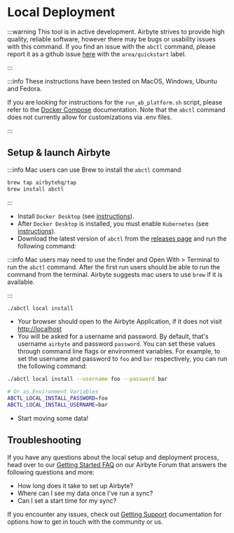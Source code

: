 # Local Deployment

:::warning
This tool is in active development. Airbyte strives to provide high quality, reliable software, however there may be
bugs or usability issues with this command. If you find an issue with the `abctl` command, please report it as a github 
issue [here](https://github.com/airbytehq/airbyte/issues) with the `area/quickstart` label.

:::

:::info
These instructions have been tested on MacOS, Windows, Ubuntu and Fedora.

If you are looking for instructions for the `run_ab_platform.sh` script, please refer to the [Docker Compose](/deploying-airbyte/docker-compose) documentation.
Note that the `abctl` command does not currently allow for customizations via .env files.

:::

## Setup & launch Airbyte

:::info
Mac users can use Brew to install the `abctl` command

```bash
brew tap airbytehq/tap
brew install abctl 
```

:::

- Install `Docker Desktop`  \(see [instructions](https://docs.docker.com/desktop/install/mac-install/)\).
- After `Docker Desktop` is installed, you must enable `Kubernetes` \(see [instructions](https://docs.docker.com/desktop/kubernetes/)\).
- Download the latest version of `abctl` from the [releases page](https://github.com/airbytehq/abctl/releases) and run the following command:

:::info
Mac users may need to use the finder and Open With > Terminal to run the `abctl` command. After the first run
users should be able to run the command from the terminal. Airbyte suggests mac users to use `brew` if it is available.

:::


```bash
./abctl local install
```

- Your browser should open to the Airbyte Application, if it does not visit [http://localhost](http://localhost)
- You will be asked for a username and password. By default, that's username `airbyte` and password `password`. You can set these values through command line flags or environment variables. For example, to set the username and password to `foo` and `bar` respectively, you can run the following command:

```bash
./abctl local install --username foo --password bar

# Or as Environment Variables
ABCTL_LOCAL_INSTALL_PASSWORD=foo
ABCTL_LOCAL_INSTALL_USERNAME=bar
```

- Start moving some data!

## Troubleshooting
If you have any questions about the local setup and deployment process, head over to our [Getting Started FAQ](https://github.com/airbytehq/airbyte/discussions/categories/questions) on our Airbyte Forum that answers the following questions and more:

- How long does it take to set up Airbyte?
- Where can I see my data once I've run a sync?
- Can I set a start time for my sync?

If you encounter any issues, check out [Getting Support](/community/getting-support) documentation
for options how to get in touch with the community or us.
